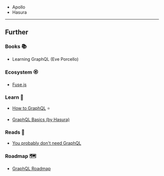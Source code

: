 - Apollo
- Hasura


---
## Further

### Books 📚

- Learning GraphQL (Eve Porcello)

### Ecosystem 🏵

- [Fuse.js](https://fusejs.org/)

### Learn 🧠

- [How to GraphQL](https://www.howtographql.com/) ⭐

- [GraphQL Basics (by Hasura)](https://hasura.io/learn/graphql/intro-graphql/introduction/)

### Reads 📄

- [You probably don't need GraphQL](https://mxstbr.com/thoughts/graphql)

### Roadmap 🗺

- [GraphQL Roadmap](https://roadmap.sh/graphql)
